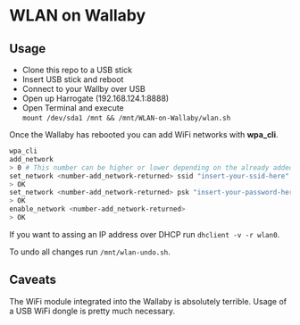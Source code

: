 # WLAN on Wallaby

## Usage

* Clone this repo to a USB stick
* Insert USB stick and reboot
* Connect to your Wallby over USB
* Open up Harrogate (192.168.124.1:8888)
* Open Terminal and execute  
	`mount /dev/sda1 /mnt && /mnt/WLAN-on-Wallaby/wlan.sh`

Once the Wallaby has rebooted you can add WiFi networks with **wpa_cli**.

```bash
wpa_cli
add_network
> 0 # This number can be higher or lower depending on the already added networks
set_network <number-add_network-returned> ssid "insert-your-ssid-here"
> OK
set_network <number-add_network-returned> psk "insert-your-password-here"
> OK
enable_network <number-add_network-returned>
> OK
```

If you want to assing an IP address over DHCP run `dhclient -v -r wlan0`.

To undo all changes run `/mnt/wlan-undo.sh`.

## Caveats 
The WiFi module integrated into the Wallaby is absolutely terrible. Usage of a USB WiFi dongle is pretty much necessary.
